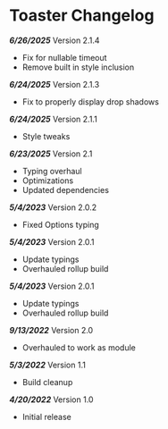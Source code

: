 # Toaster Changelog

***6/26/2025*** Version 2.1.4
   - Fix for nullable timeout
   - Remove built in style inclusion

***6/24/2025*** Version 2.1.3
   - Fix to properly display drop shadows

***6/24/2025*** Version 2.1.1
   - Style tweaks

***6/23/2025*** Version 2.1
   - Typing overhaul
   - Optimizations
   - Updated dependencies

***5/4/2023*** Version 2.0.2
   - Fixed Options typing

***5/4/2023*** Version 2.0.1
   - Update typings
   - Overhauled rollup build

***5/4/2023*** Version 2.0.1
   - Update typings
   - Overhauled rollup build

***9/13/2022*** Version 2.0
   - Overhauled to work as module

***5/3/2022*** Version 1.1
   - Build cleanup

***4/20/2022*** Version 1.0
   - Initial release
